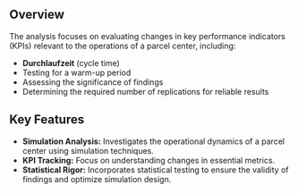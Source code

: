 <h2>Overview</h2>
<p>The analysis focuses on evaluating changes in key performance indicators (KPIs) relevant to the operations of a parcel center, including:</p>
<ul>
    <li><strong>Durchlaufzeit</strong> (cycle time)</li>
    <li>Testing for a warm-up period</li>
    <li>Assessing the significance of findings</li>
    <li>Determining the required number of replications for reliable results</li>
</ul>

<h2>Key Features</h2>
<ul>
    <li><strong>Simulation Analysis:</strong> Investigates the operational dynamics of a parcel center using simulation techniques.</li>
    <li><strong>KPI Tracking:</strong> Focus on understanding changes in essential metrics.</li>
    <li><strong>Statistical Rigor:</strong> Incorporates statistical testing to ensure the validity of findings and optimize simulation design.</li>
</ul>

